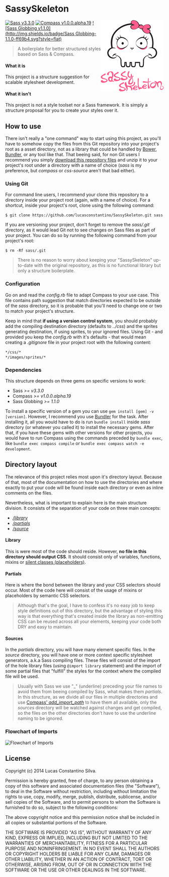 # SassySkeleton

<img src="brand.jpg" align="right" />

[![Sass v3.3.0](http://img.shields.io/badge/Sass-3.3.x-ff69b4.svg?style=flat)](https://github.com/sass/sass) [![Compass v1.0.0.alpha.19](http://img.shields.io/badge/Compass-1.0.0.alpha.19-red.svg?style=flat)](https://github.com/chriseppstein/compass) [![Sass Globbing v1.1.0](http://img.shields.io/badge/Sass Globbing-1.1.0-ff69b4.svg?style=flat)](https://github.com/chriseppstein/sass-globbing)

> A boilerplate for better structured styles based on Sass & Compass.

#### What it is

This project is a structure suggestion for scalable stylesheet development.

#### What it isn't

This project is not a style toolset nor a Sass framework. It is simply a structure proposal for you to create your styles over it.


## How to use

There isn't really a "one command" way to start using this project, as you'll have to somehow copy the files from this Git repository into your project's root as a asset directory, not as a library that could be handled by [Bower](http://bower.io/), [Bundler](http://bundler.io/), or any tool like that. That beeing said, for non Git users I recommend you simply [download this repository files](https://github.com/lucasconstantino/SassySkeleton/archive/master.zip) and unzip it to your project's root under a directory with a name of choice (*sass* is my preference, but *compass* or *css-source* aren't that bad either).

### Using Git

For command line users, I recommend your clone this repository to a directory inside your project root (again, with a name of choice). For a shortcut, inside your project's root, clone using the following command:

    $ git clone https://github.com/lucasconstantino/SassySkeleton.git sass

If you are versioning your project, don't forget to remove the *sass/.git* directory, as it would lead Git not to see changes on Sass files as part of your project. You can do so by running the following command from your project's root:

    $ rm -Rf sass/.git

> There is no reason to worry about keeping your "SassySkeleton" up-to-date with the original repository, as this is no functional library but only a structure boilerplate.

### Configuration

Go on and read the *config.rb* file to adapt Compass to your use case. This file contains path suggestion that match directories expected to be outside of the *sass* directory, so it is probable that you'll need to change one or two to match your project's structure.

Keep in mind that **if using a version control system**, you should probably add the compiling destination directory (defaults to *../css*) and the sprites generating destination, if using sprites, to your ignored files. Using Git - and provided you keep the *config.rb* with it's defaults - that would mean creating a *.gitignore* file in your project root with the following content:

    */css/*
    */images/sprites/*

### Dependencies

This structure depends on three gems on specific versions to work:

* Sass *>= v3.3.0*
* Compass *>= v1.0.0.alpha.19*
* Sass Globbing *>= 1.1.0*

To install a specific version of a gem you can use ```gem install [gem] -v [version]```. However, I recommend you use [Bundler](http://bundler.io/) for the task. After installing it, all you would have to do is run ```bundle install``` inside *sass* directory (or whatever you called it) to install the necessary gems. After that, if you have these gems with other versions for other projects, you would have to run Compass using the commands preceded by ```bundle exec```, like ```bundle exec compass compile``` or ```bundle exec compass watch -e development```.


## Directory layout

The relevance of this project relies most upon it's directory layout. Because of that, most of the documentation on how to use the directories and where exactly to put your code will be found inside each directory or even as inline comments on the files.

Nevertheless, what is important to explain here is the main structure division. It consists of the separation of your code on three main concepts:

* [*/library*](library)
* [*/partials*](partials)
* [*/source*](source)

#### Library

This is were most of the code should reside. However, **no file in this directory should output CSS**. It should consist only of variables, functions, mixins or [silent classes (placeholders)](http://thesassway.com/intermediate/understanding-placeholder-selectors).

#### Partials

Here is where the bond between the library and your CSS selectors should occur. Most of the code here will consist of the usage of mixins or placeholders by semantic CSS selectors.

> Although that's the goal, I have to confess it's no easy job to keep style definitions out of this directory, but the advantage of styling this way is that everything that's created inside the library as non-emitting CSS can be reused across all your elements, keeping your code both DRY and easy to maintain.

#### Sources

In the *partials* directory, you will have many element specific files. In the *source* directory, you will have one or more context specific stylesheet generators, a.k.a Sass compiling files. These files will consist of the import of the hole library files (using ```@import library``` statement) and the import of some partial files that "fulfill" the styles for the context where the compiled file will be used.


> Usually with Sass we use "_" (underline) preceding your file names to avoid them from beeing compiled by Sass, what makes them *partials*. In this structure, as we divide all our files in multiple directories and use [Compass' *add_import_path*](http://compass-style.org/help/tutorials/configuration-reference/) to have them all available, only the *sources* directory will be watched against changes and get compiled, so the files on the other directories don't have to use the underline naming to be ignored.

### Flowchart of Imports

![Flowchart of Imports](https://docs.google.com/drawings/d/1vMPM1GPHZ0kFuCXYYTPMHIHvk0zYH0m3gti8KnmZLws/pub?w=728)


## License

Copyright (c) 2014 Lucas Constantino Silva.

Permission is hereby granted, free of charge, to any person obtaining
a copy of this software and associated documentation files (the
"Software"), to deal in the Software without restriction, including
without limitation the rights to use, copy, modify, merge, publish,
distribute, sublicense, and/or sell copies of the Software, and to
permit persons to whom the Software is furnished to do so, subject to
the following conditions:

The above copyright notice and this permission notice shall be
included in all copies or substantial portions of the Software.

THE SOFTWARE IS PROVIDED "AS IS", WITHOUT WARRANTY OF ANY KIND,
EXPRESS OR IMPLIED, INCLUDING BUT NOT LIMITED TO THE WARRANTIES OF
MERCHANTABILITY, FITNESS FOR A PARTICULAR PURPOSE AND
NONINFRINGEMENT. IN NO EVENT SHALL THE AUTHORS OR COPYRIGHT HOLDERS BE
LIABLE FOR ANY CLAIM, DAMAGES OR OTHER LIABILITY, WHETHER IN AN ACTION
OF CONTRACT, TORT OR OTHERWISE, ARISING FROM, OUT OF OR IN CONNECTION
WITH THE SOFTWARE OR THE USE OR OTHER DEALINGS IN THE SOFTWARE.
